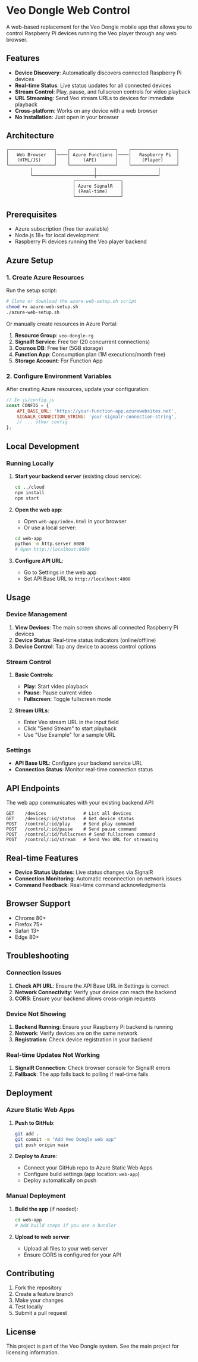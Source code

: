 # Veo Dongle Web Control

A web-based replacement for the Veo Dongle mobile app that allows you to control Raspberry Pi devices running the Veo player through any web browser.

## Features

- **Device Discovery**: Automatically discovers connected Raspberry Pi devices
- **Real-time Status**: Live status updates for all connected devices
- **Stream Control**: Play, pause, and fullscreen controls for video playback
- **URL Streaming**: Send Veo stream URLs to devices for immediate playback
- **Cross-platform**: Works on any device with a web browser
- **No Installation**: Just open in your browser

## Architecture

```
┌─────────────────┐    ┌─────────────────┐    ┌─────────────────┐
│   Web Browser   │────│ Azure Functions │────│   Raspberry Pi  │
│   (HTML/JS)     │    │     (API)       │    │    (Player)     │
└─────────────────┘    └─────────────────┘    └─────────────────┘
         │                       │                       │
         └───────────────────────┼───────────────────────┘
                         ┌─────────────────┐
                         │ Azure SignalR   │
                         │ (Real-time)     │
                         └─────────────────┘
```

## Prerequisites

- Azure subscription (free tier available)
- Node.js 18+ for local development
- Raspberry Pi devices running the Veo player backend

## Azure Setup

### 1. Create Azure Resources

Run the setup script:

```bash
# Clone or download the azure-web-setup.sh script
chmod +x azure-web-setup.sh
./azure-web-setup.sh
```

Or manually create resources in Azure Portal:

1. **Resource Group**: `veo-dongle-rg`
2. **SignalR Service**: Free tier (20 concurrent connections)
3. **Cosmos DB**: Free tier (5GB storage)
4. **Function App**: Consumption plan (1M executions/month free)
5. **Storage Account**: For Function App

### 2. Configure Environment Variables

After creating Azure resources, update your configuration:

```javascript
// In js/config.js
const CONFIG = {
    API_BASE_URL: 'https://your-function-app.azurewebsites.net',
    SIGNALR_CONNECTION_STRING: 'your-signalr-connection-string',
    // ... other config
};
```

## Local Development

### Running Locally

1. **Start your backend server** (existing cloud service):
   ```bash
   cd ../cloud
   npm install
   npm start
   ```

2. **Open the web app**:
   - Open `web-app/index.html` in your browser
   - Or use a local server:
   ```bash
   cd web-app
   python -m http.server 8080
   # Open http://localhost:8080
   ```

3. **Configure API URL**:
   - Go to Settings in the web app
   - Set API Base URL to `http://localhost:4000`

## Usage

### Device Management

1. **View Devices**: The main screen shows all connected Raspberry Pi devices
2. **Device Status**: Real-time status indicators (online/offline)
3. **Device Control**: Tap any device to access control options

### Stream Control

1. **Basic Controls**:
   - **Play**: Start video playback
   - **Pause**: Pause current video
   - **Fullscreen**: Toggle fullscreen mode

2. **Stream URLs**:
   - Enter Veo stream URL in the input field
   - Click "Send Stream" to start playback
   - Use "Use Example" for a sample URL

### Settings

- **API Base URL**: Configure your backend service URL
- **Connection Status**: Monitor real-time connection status

## API Endpoints

The web app communicates with your existing backend API:

```
GET    /devices              # List all devices
GET    /devices/:id/status   # Get device status
POST   /control/:id/play     # Send play command
POST   /control/:id/pause    # Send pause command
POST   /control/:id/fullscreen # Send fullscreen command
POST   /control/:id/stream   # Send Veo URL for streaming
```

## Real-time Features

- **Device Status Updates**: Live status changes via SignalR
- **Connection Monitoring**: Automatic reconnection on network issues
- **Command Feedback**: Real-time command acknowledgments

## Browser Support

- Chrome 80+
- Firefox 75+
- Safari 13+
- Edge 80+

## Troubleshooting

### Connection Issues

1. **Check API URL**: Ensure the API Base URL in Settings is correct
2. **Network Connectivity**: Verify your device can reach the backend
3. **CORS**: Ensure your backend allows cross-origin requests

### Device Not Showing

1. **Backend Running**: Ensure your Raspberry Pi backend is running
2. **Network**: Verify devices are on the same network
3. **Registration**: Check device registration in your backend

### Real-time Updates Not Working

1. **SignalR Connection**: Check browser console for SignalR errors
2. **Fallback**: The app falls back to polling if real-time fails

## Deployment

### Azure Static Web Apps

1. **Push to GitHub**:
   ```bash
   git add .
   git commit -m "Add Veo Dongle web app"
   git push origin main
   ```

2. **Deploy to Azure**:
   - Connect your GitHub repo to Azure Static Web Apps
   - Configure build settings (app location: `web-app`)
   - Deploy automatically on push

### Manual Deployment

1. **Build the app** (if needed):
   ```bash
   cd web-app
   # Add build steps if you use a bundler
   ```

2. **Upload to web server**:
   - Upload all files to your web server
   - Ensure CORS is configured for your API

## Contributing

1. Fork the repository
2. Create a feature branch
3. Make your changes
4. Test locally
5. Submit a pull request

## License

This project is part of the Veo Dongle system. See the main project for licensing information.

